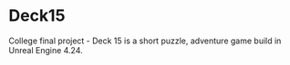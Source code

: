 # Deck15
College final project - Deck 15 is a short puzzle, adventure game build in Unreal Engine 4.24. 
